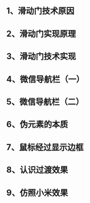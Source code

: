 ## 1、滑动门技术原因
## 2、滑动门实现原理
## 3、滑动门技术实现
## 4、微信导航栏（一）
## 5、微信导航栏（二）
## 6、伪元素的本质
## 7、鼠标经过显示边框
## 8、认识过渡效果
## 9、仿照小米效果